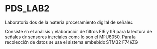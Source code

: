 # PDS_LAB2
Laboratorio dos de la materia procesamiento digital de señales.

Consiste en el análisis y elaboración de filtros FIR y IIR para la lectura de
señales de sensores inerciales como lo son el MPU6050. Para la recolección de 
datos se usa el sistema embebido STM32 F746ZG
